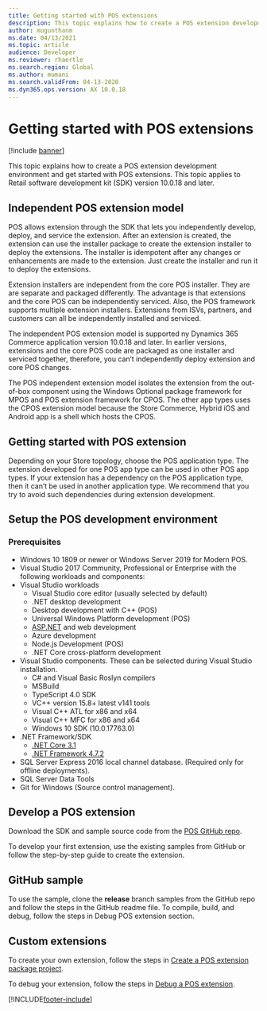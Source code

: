 ```yaml
---
title: Getting started with POS extensions
description: This topic explains how to create a POS extension development environment and get started with POS extensions.
author: mugunthanm
ms.date: 04/13/2021
ms.topic: article
audience: Developer
ms.reviewer: rhaertle
ms.search.region: Global
ms.author: mumani
ms.search.validFrom: 04-13-2020
ms.dyn365.ops.version: AX 10.0.18
---
```


# Getting started with POS extensions

[!include [banner](../../includes/banner.md)]

This topic explains how to create a POS extension development environment and get started with POS extensions. This topic applies to Retail software development kit (SDK) version 10.0.18 and later.

## Independent POS extension model

POS allows extension through the SDK that lets you independently develop, deploy, and service the extension. After an extension is created, the extension can use the installer package to create the extension installer to deploy the extensions. The installer is idempotent after any changes or enhancements are made to the extension. Just create the installer and run it to deploy the extensions.

Extension installers are independent from the core POS installer. They are are separate and packaged differently. The advantage is that extensions and the core POS can be independently serviced. Also, the POS framework supports multiple extension installers. Extensions from ISVs, partners, and customers can all be independently installed and serviced.

The independent POS extension model is supported ny Dynamics 365 Commerce application version 10.0.18 and later. In earlier versions, extensions and the core POS code are packaged as one installer and serviced together, therefore, you can’t independently deploy extension and core POS changes.

The POS independent extension model isolates the extension from the out-of-box component using the Windows Optional package framework for MPOS and POS extension framework for CPOS. The other app types uses the CPOS extension model because the Store Commerce, Hybrid iOS and Android app is a shell which hosts the CPOS.

## Getting started with POS extension

Depending on your Store topology, choose the POS application type. The extension developed for one POS app type can be used in other POS app types. If your extension has a dependency on the POS application type, then it can’t be used in another application type. We recommend that you try to avoid such dependencies during extension development.

## Setup the POS development environment

### Prerequisites

+ Windows 10 1809 or newer or Windows Server 2019 for Modern POS.
+ Visual Studio 2017 Community, Professional or Enterprise with the following workloads and components:
+ Visual Studio workloads
    + Visual Studio core editor (usually selected by default)
    + .NET desktop development
    + Desktop development with C++ (POS)
    + Universal Windows Platform development (POS)
    + [ASP.NET](http://asp.net/)  and web development
    + Azure development
    + Node.js Development (POS)
    + .NET Core cross-platform development
+ Visual Studio components. These can be selected during Visual Studio installation.
    + C# and Visual Basic Roslyn compilers
    + MSBuild
    + TypeScript 4.0 SDK
    + VC++ version 15.8+ latest v141 tools
    + Visual C++ ATL for x86 and x64
    + Visual C++ MFC for x86 and x64
    + Windows 10 SDK (10.0.17763.0)
+ .NET Framework/SDK
    + [.NET Core 3.1](https://dotnet.microsoft.com/download/dotnet/3.1)
    + [.NET Framework 4.7.2](https://dotnet.microsoft.com/download/dotnet-framework/thank-you/net472-developer-pack-offline-installer) 
+ SQL Server Express 2016 local channel database. (Required only for offline deployments).
+ SQL Server Data Tools
+ Git for Windows (Source control management).

## Develop a POS extension

Download the SDK and sample source code from the [POS GitHub repo](https://github.com/microsoft/Dynamics365Commerce.InStore/tree/release/9.28/src/PosSample/Pos.Extension).

To develop your first extension, use the existing samples from GitHub or follow the step-by-step guide to create the extension.

## GitHub sample

To use the sample, clone the **release** branch samples from the GitHub repo and follow the steps in the GitHub readme file. To compile, build, and debug, follow the steps in Debug POS extension section.

## Custom extensions

To create your own extension, follow the steps in  [Create a POS extension package project](create-pos-extension-package.md).

To debug your extension, follow the steps in [Debug a POS extension](debug-pos-extension.md).

[!INCLUDE[footer-include](../../../includes/footer-banner.md)]
